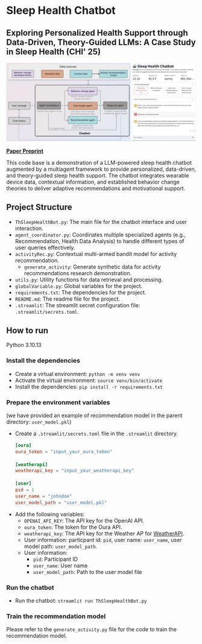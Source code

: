 # Sleep Health Chatbot


## Exploring Personalized Health Support through Data-Driven, Theory-Guided LLMs: A Case Study in Sleep Health (CHI' 25)
![Chatbot Framework](image/chatbot_framework.png)

[**Paper Preprint**](https://arxiv.org/abs/2502.13920)

This code base is a demonstration of a LLM-powered sleep health chatbot augmented by a multiagent framework to provide personalized, data-driven, and theory-guided sleep health support. The chatbot integrates wearable device data, contextual information, and established behavior change theories to deliver adaptive recommendations and motivational support.

## Project Structure

- `ThSleepHealthBot.py`: The main file for the chatbot interface and user interaction.
- `agent_coordinator.py`: Coordinates multiple specialized agents (e.g., Recommendation, Health Data Analysis) to handle different types of user queries effectively.
- `activityRec.py`: Contextual multi-armed bandit model for activity recommendation.
    - `generate_activity`: Generate synthetic data for activity recommendations research demonstration.
- `utils.py`: Utility functions for data retrieval and processing.
- `globalVariable.py`: Global variables for the project.
- `requirements.txt`: The dependencies for the project.
- `README.md`: The readme file for the project.
- `.streamlit`: The streamlit secret configuration file: `.streamlit/secrets.toml`.

## How to run
Python 3.10.13

### Install the dependencies
- Create a virtual environment: `python -m venv venv`
- Activate the virtual environment: `source venv/bin/activate`
- Install the dependencies: `pip install -r requirements.txt`

### Prepare the environment variables
(we have provided an example of recommendation model in the parent directory: `user_model.pkl`)
- Create a `.streamlit/secrets.toml` file in the `.streamlit` directory.
    ```toml
    [oura]
    oura_token = "input_your_oura_token"

    [weatherapi]
    weatherapi_key = "input_your_weatherapi_key"

    [user]
    pid = 1
    user_name = "johndoe"
    user_model_path = "user_model.pkl"
    ```
- Add the following variables:
    - `OPENAI_API_KEY`: The API key for the OpenAI API.
    - `oura_token`: The token for the Oura API.
    - `weatherapi_key`: The API key for the Weather AP for [WeatherAPI](https://www.weatherapi.com/).
    - User information: particpant id: `pid`, user name: `user_name`, user model path: `user_model_path`.
    - User information: 
      - `pid`: Participant ID
      - `user_name`: User name
      - `user_model_path`: Path to the user model file

### Run the chatbot
- Run the chatbot: `streamlit run ThSleepHealthBot.py`

### Train the recommendation model
Please refer to the `generate_activity.py` file for the code to train the recommendation model.



